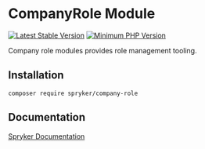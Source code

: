 # CompanyRole Module
[![Latest Stable Version](https://poser.pugx.org/spryker/company-role/v/stable.svg)](https://packagist.org/packages/spryker/company-role)
[![Minimum PHP Version](https://img.shields.io/badge/php-%3E%3D%208.3-8892BF.svg)](https://php.net/)

Company role modules provides role management tooling.

## Installation

```
composer require spryker/company-role
```

## Documentation

[Spryker Documentation](https://docs.spryker.com)
